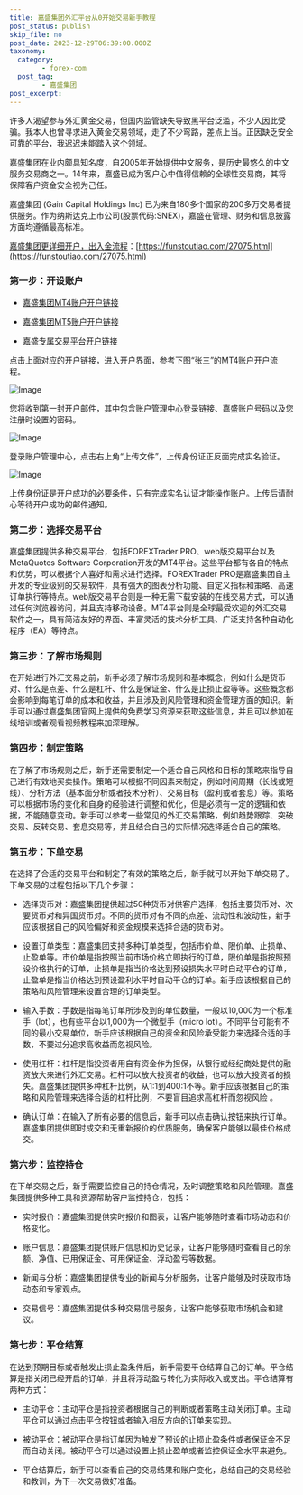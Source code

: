 ```yaml
---
title: 嘉盛集团外汇平台从0开始交易新手教程
post_status: publish
skip_file: no
post_date: 2023-12-29T06:39:00.000Z
taxonomy:
  category:
        - forex-com
  post_tag:
        - 嘉盛集团
post_excerpt: 
---
```

许多人渴望参与外汇黄金交易，但国内监管缺失导致黑平台泛滥，不少人因此受骗。我本人也曾寻求进入黄金交易领域，走了不少弯路，差点上当。正因缺乏安全可靠的平台，我迟迟未能踏入这个领域。

嘉盛集团在业内颇具知名度，自2005年开始提供中文服务，是历史最悠久的中文服务交易商之一。14年来，嘉盛已成为客户心中值得信赖的全球性交易商，其将保障客户资金安全视为己任。

嘉盛集团 (Gain Capital Holdings Inc) 已为来自180多个国家的200多万交易者提供服务。作为纳斯达克上市公司(股票代码:SNEX)，嘉盛在管理、财务和信息披露方面均遵循最高标准。

[嘉盛集团更详细开户，出入金流程](https://funstoutiao.com/27075.html)：[https://funstoutiao.com/27075.html](https://funstoutiao.com/27075.html)

### 第一步：开设账户

* [嘉盛集团MT4账户开户链接](https://s.ssgg.net/jsmt4)

* [嘉盛集团MT5账户开户链接](https://s.ssgg.net/jsmt5)

* [嘉盛专属交易平台开户链接](https://s.ssgg.net/js)

点击上面对应的开户链接，进入开户界面，参考下图“张三”的MT4账户开户流程。

![Image](https://prod-files-secure.s3.us-west-2.amazonaws.com/39ed1227-6d7d-4570-be36-9ccd4a2c4241/7a167aea-686b-400d-af59-4e18eb607a40/640.png?X-Amz-Algorithm=AWS4-HMAC-SHA256&X-Amz-Content-Sha256=UNSIGNED-PAYLOAD&X-Amz-Credential=ASIAZI2LB466TJ4AUIDV%2F20251007%2Fus-west-2%2Fs3%2Faws4_request&X-Amz-Date=20251007T161329Z&X-Amz-Expires=3600&X-Amz-Security-Token=IQoJb3JpZ2luX2VjEBAaCXVzLXdlc3QtMiJGMEQCIAZRkf%2B%2BctJ%2BSgBak4xW%2FpVD%2BoJA8AghwgKhNj7sxqYvAiAioEKv2bEj7i6p6ehsdr1eGzYgSYSnrNcG%2B3%2BvN3k63CqIBAip%2F%2F%2F%2F%2F%2F%2F%2F%2F%2F8BEAAaDDYzNzQyMzE4MzgwNSIMMmD03IoEKl5ARnPXKtwDjVwHvJCbLrapIwO46RLZ%2FawjIOTUxZkg%2BTVmHvyihRRl6bxuYzIf6aONFQiJwTBTSwS6oZSukkhOiDceEwccuCD6JFTh62LpocgJQZkYqY1vdO61bDzIkiGlTaoH7rICMzSRJVNzyItGokkXHZ9n3KuIiIhvpvjH5h9NDtSS%2FgormKSjFgGVTeC3TU2a1%2FRGNs6s7aTjEFuB8sfbQHox3wRx%2BuQpwgQ5cIEoU3smFwK33q%2BGIax21lw2fQ8eGupVLRKovl7O6lDs%2FucEUUAn5qgv%2BHWu5qkmTXqJ%2FKvrkQgFuvoSD7iEom9PN5mp5QNgUNEgjhrw4OgWMdMUCYkSHqgQtUlJIMPC82fPtmguFdKsq4VH6DaZyLCB%2BsNTW6npcofKuh5Xbhatak%2B2X60uZBmL9YGFHOsEq228r3jbGRyqou0l4k36PDdpZi%2FqR4xn7kMmK1AoKfTvaRj54%2BvhwIqi%2Fg4I50p8%2F7tir%2BOfSL0YBpPtIRx4ySTMU8b%2BvetarlMWbkWGgyo8Ap6Q9XF80C4cFXIh%2BTJHQTn3xEdBNZON3P9nGzNRxu9y8mUFuRc3IyToahR3hEiXASFbGGwqaLENfbnODMabcfoPDwDyRegvWUIJ8%2BEAdlmoNiwwneGUxwY6pgHhwUaJYsvkDC3ZssOJ5v%2BUu8NRTTwGpSbAsiUpjJWjPtCUuKoyLbp2HL6%2Bn70hXucwXCEKlQiwSPF%2BPeM7PtyOgLKxcTmmhH2IujBV2HAreEeVoyfeS4tdX7ADtLm%2F5eCjP%2FoOWp%2F08%2FrAa8a8ffOF4K6hFAI28Lv8CyW8e9t1Z1XAfRMyKYNaa4T2Xs9ZcQs%2Bkz4rnhBAFksIu6viXQx7qOWmzpqH&X-Amz-Signature=097e77c8b72584cdd58828f1c7fb04a7b24bc9551c30a14c119e97686c317a0a&X-Amz-SignedHeaders=host&x-amz-checksum-mode=ENABLED&x-id=GetObject)

您将收到第一封开户邮件，其中包含账户管理中心登录链接、嘉盛账户号码以及您注册时设置的密码。

![Image](https://prod-files-secure.s3.us-west-2.amazonaws.com/39ed1227-6d7d-4570-be36-9ccd4a2c4241/eaa1c6b3-2877-4284-a0e1-530e222c27fb/image.png?X-Amz-Algorithm=AWS4-HMAC-SHA256&X-Amz-Content-Sha256=UNSIGNED-PAYLOAD&X-Amz-Credential=ASIAZI2LB466TJ4AUIDV%2F20251007%2Fus-west-2%2Fs3%2Faws4_request&X-Amz-Date=20251007T161329Z&X-Amz-Expires=3600&X-Amz-Security-Token=IQoJb3JpZ2luX2VjEBAaCXVzLXdlc3QtMiJGMEQCIAZRkf%2B%2BctJ%2BSgBak4xW%2FpVD%2BoJA8AghwgKhNj7sxqYvAiAioEKv2bEj7i6p6ehsdr1eGzYgSYSnrNcG%2B3%2BvN3k63CqIBAip%2F%2F%2F%2F%2F%2F%2F%2F%2F%2F8BEAAaDDYzNzQyMzE4MzgwNSIMMmD03IoEKl5ARnPXKtwDjVwHvJCbLrapIwO46RLZ%2FawjIOTUxZkg%2BTVmHvyihRRl6bxuYzIf6aONFQiJwTBTSwS6oZSukkhOiDceEwccuCD6JFTh62LpocgJQZkYqY1vdO61bDzIkiGlTaoH7rICMzSRJVNzyItGokkXHZ9n3KuIiIhvpvjH5h9NDtSS%2FgormKSjFgGVTeC3TU2a1%2FRGNs6s7aTjEFuB8sfbQHox3wRx%2BuQpwgQ5cIEoU3smFwK33q%2BGIax21lw2fQ8eGupVLRKovl7O6lDs%2FucEUUAn5qgv%2BHWu5qkmTXqJ%2FKvrkQgFuvoSD7iEom9PN5mp5QNgUNEgjhrw4OgWMdMUCYkSHqgQtUlJIMPC82fPtmguFdKsq4VH6DaZyLCB%2BsNTW6npcofKuh5Xbhatak%2B2X60uZBmL9YGFHOsEq228r3jbGRyqou0l4k36PDdpZi%2FqR4xn7kMmK1AoKfTvaRj54%2BvhwIqi%2Fg4I50p8%2F7tir%2BOfSL0YBpPtIRx4ySTMU8b%2BvetarlMWbkWGgyo8Ap6Q9XF80C4cFXIh%2BTJHQTn3xEdBNZON3P9nGzNRxu9y8mUFuRc3IyToahR3hEiXASFbGGwqaLENfbnODMabcfoPDwDyRegvWUIJ8%2BEAdlmoNiwwneGUxwY6pgHhwUaJYsvkDC3ZssOJ5v%2BUu8NRTTwGpSbAsiUpjJWjPtCUuKoyLbp2HL6%2Bn70hXucwXCEKlQiwSPF%2BPeM7PtyOgLKxcTmmhH2IujBV2HAreEeVoyfeS4tdX7ADtLm%2F5eCjP%2FoOWp%2F08%2FrAa8a8ffOF4K6hFAI28Lv8CyW8e9t1Z1XAfRMyKYNaa4T2Xs9ZcQs%2Bkz4rnhBAFksIu6viXQx7qOWmzpqH&X-Amz-Signature=e21f792a2393839953cffc7a5b9a74ddc74b9f0737d402e6b50b4c2c26556de5&X-Amz-SignedHeaders=host&x-amz-checksum-mode=ENABLED&x-id=GetObject)

登录账户管理中心，点击右上角“上传文件”，上传身份证正反面完成实名验证。

![Image](https://prod-files-secure.s3.us-west-2.amazonaws.com/39ed1227-6d7d-4570-be36-9ccd4a2c4241/54090639-09fc-46b4-a135-e0289f707147/image.png?X-Amz-Algorithm=AWS4-HMAC-SHA256&X-Amz-Content-Sha256=UNSIGNED-PAYLOAD&X-Amz-Credential=ASIAZI2LB466TJ4AUIDV%2F20251007%2Fus-west-2%2Fs3%2Faws4_request&X-Amz-Date=20251007T161329Z&X-Amz-Expires=3600&X-Amz-Security-Token=IQoJb3JpZ2luX2VjEBAaCXVzLXdlc3QtMiJGMEQCIAZRkf%2B%2BctJ%2BSgBak4xW%2FpVD%2BoJA8AghwgKhNj7sxqYvAiAioEKv2bEj7i6p6ehsdr1eGzYgSYSnrNcG%2B3%2BvN3k63CqIBAip%2F%2F%2F%2F%2F%2F%2F%2F%2F%2F8BEAAaDDYzNzQyMzE4MzgwNSIMMmD03IoEKl5ARnPXKtwDjVwHvJCbLrapIwO46RLZ%2FawjIOTUxZkg%2BTVmHvyihRRl6bxuYzIf6aONFQiJwTBTSwS6oZSukkhOiDceEwccuCD6JFTh62LpocgJQZkYqY1vdO61bDzIkiGlTaoH7rICMzSRJVNzyItGokkXHZ9n3KuIiIhvpvjH5h9NDtSS%2FgormKSjFgGVTeC3TU2a1%2FRGNs6s7aTjEFuB8sfbQHox3wRx%2BuQpwgQ5cIEoU3smFwK33q%2BGIax21lw2fQ8eGupVLRKovl7O6lDs%2FucEUUAn5qgv%2BHWu5qkmTXqJ%2FKvrkQgFuvoSD7iEom9PN5mp5QNgUNEgjhrw4OgWMdMUCYkSHqgQtUlJIMPC82fPtmguFdKsq4VH6DaZyLCB%2BsNTW6npcofKuh5Xbhatak%2B2X60uZBmL9YGFHOsEq228r3jbGRyqou0l4k36PDdpZi%2FqR4xn7kMmK1AoKfTvaRj54%2BvhwIqi%2Fg4I50p8%2F7tir%2BOfSL0YBpPtIRx4ySTMU8b%2BvetarlMWbkWGgyo8Ap6Q9XF80C4cFXIh%2BTJHQTn3xEdBNZON3P9nGzNRxu9y8mUFuRc3IyToahR3hEiXASFbGGwqaLENfbnODMabcfoPDwDyRegvWUIJ8%2BEAdlmoNiwwneGUxwY6pgHhwUaJYsvkDC3ZssOJ5v%2BUu8NRTTwGpSbAsiUpjJWjPtCUuKoyLbp2HL6%2Bn70hXucwXCEKlQiwSPF%2BPeM7PtyOgLKxcTmmhH2IujBV2HAreEeVoyfeS4tdX7ADtLm%2F5eCjP%2FoOWp%2F08%2FrAa8a8ffOF4K6hFAI28Lv8CyW8e9t1Z1XAfRMyKYNaa4T2Xs9ZcQs%2Bkz4rnhBAFksIu6viXQx7qOWmzpqH&X-Amz-Signature=368b18af6701416dd984893fc470f0e916a5372507578b817fef4b78802b4ba1&X-Amz-SignedHeaders=host&x-amz-checksum-mode=ENABLED&x-id=GetObject)

上传身份证是开户成功的必要条件，只有完成实名认证才能操作账户。上传后请耐心等待开户成功的邮件通知。

### 第二步：选择交易平台

嘉盛集团提供多种交易平台，包括FOREXTrader PRO、web版交易平台以及MetaQuotes Software Corporation开发的MT4平台。这些平台都有各自的特点和优势，可以根据个人喜好和需求进行选择。FOREXTrader PRO是嘉盛集团自主开发的专业级别的交易软件，具有强大的图表分析功能、自定义指标和策略、高速订单执行等特点。web版交易平台则是一种无需下载安装的在线交易方式，可以通过任何浏览器访问，并且支持移动设备。MT4平台则是全球最受欢迎的外汇交易软件之一，具有简洁友好的界面、丰富灵活的技术分析工具、广泛支持各种自动化程序（EA）等特点。

### 第三步：了解市场规则

在开始进行外汇交易之前，新手必须了解市场规则和基本概念，例如什么是货币对、什么是点差、什么是杠杆、什么是保证金、什么是止损止盈等等。这些概念都会影响到每笔订单的成本和收益，并且涉及到风险管理和资金管理方面的知识。新手可以通过嘉盛集团官网上提供的免费学习资源来获取这些信息，并且可以参加在线培训或者观看视频教程来加深理解。

### 第四步：制定策略

在了解了市场规则之后，新手还需要制定一个适合自己风格和目标的策略来指导自己进行有效地买卖操作。策略可以根据不同因素来制定，例如时间周期（长线或短线）、分析方法（基本面分析或者技术分析）、交易目标（盈利或者套息）等。策略可以根据市场的变化和自身的经验进行调整和优化，但是必须有一定的逻辑和依据，不能随意变动。新手可以参考一些常见的外汇交易策略，例如趋势跟踪、突破交易、反转交易、套息交易等，并且结合自己的实际情况选择适合自己的策略。

### 第五步：下单交易

在选择了合适的交易平台和制定了有效的策略之后，新手就可以开始下单交易了。下单交易的过程包括以下几个步骤：

* 选择货币对：嘉盛集团提供超过50种货币对供客户选择，包括主要货币对、次要货币对和异国货币对。不同的货币对有不同的点差、流动性和波动性，新手应该根据自己的风险偏好和资金规模来选择合适的货币对。

* 设置订单类型：嘉盛集团支持多种订单类型，包括市价单、限价单、止损单、止盈单等。市价单是指按照当前市场价格立即执行的订单，限价单是指按照预设价格执行的订单，止损单是指当价格达到预设损失水平时自动平仓的订单，止盈单是指当价格达到预设盈利水平时自动平仓的订单。新手应该根据自己的策略和风险管理来设置合理的订单类型。

* 输入手数：手数是指每笔订单所涉及到的单位数量，一般以10,000为一个标准手（lot），也有些平台以1,000为一个微型手（micro lot）。不同平台可能有不同的最小交易单位，新手应该根据自己的资金和风险承受能力来选择合适的手数，不要过分追求高收益而忽视风险。

* 使用杠杆：杠杆是指投资者用自有资金作为担保，从银行或经纪商处提供的融资放大来进行外汇交易。杠杆可以放大投资者的收益，也可以放大投资者的损失。嘉盛集团提供多种杠杆比例，从1:1到400:1不等。新手应该根据自己的策略和风险管理来选择合适的杠杆比例，不要盲目追求高杠杆而忽视风险 。

* 确认订单：在输入了所有必要的信息后，新手可以点击确认按钮来执行订单。嘉盛集团提供即时成交和无重新报价的优质服务，确保客户能够以最佳价格成交。

### 第六步：监控持仓

在下单交易之后，新手需要监控自己的持仓情况，及时调整策略和风险管理。嘉盛集团提供多种工具和资源帮助客户监控持仓，包括：

* 实时报价：嘉盛集团提供实时报价和图表，让客户能够随时查看市场动态和价格变化。

* 账户信息：嘉盛集团提供账户信息和历史记录，让客户能够随时查看自己的余额、净值、已用保证金、可用保证金、浮动盈亏等数据。

* 新闻与分析：嘉盛集团提供专业的新闻与分析服务，让客户能够及时获取市场动态和专家观点。

* 交易信号：嘉盛集团提供多种交易信号服务，让客户能够获取市场机会和建议。

### 第七步：平仓结算

在达到预期目标或者触发止损止盈条件后，新手需要平仓结算自己的订单。平仓结算是指关闭已经开启的订单，并且将浮动盈亏转化为实际收入或支出。平仓结算有两种方式：

* 主动平仓：主动平仓是指投资者根据自己的判断或者策略主动关闭订单。主动平仓可以通过点击平仓按钮或者输入相反方向的订单来实现。

* 被动平仓：被动平仓是指订单因为触发了预设的止损止盈条件或者保证金不足而自动关闭。被动平仓可以通过设置止损止盈单或者监控保证金水平来避免。

* 平仓结算后，新手可以查看自己的交易结果和账户变化，总结自己的交易经验和教训，为下一次交易做好准备。